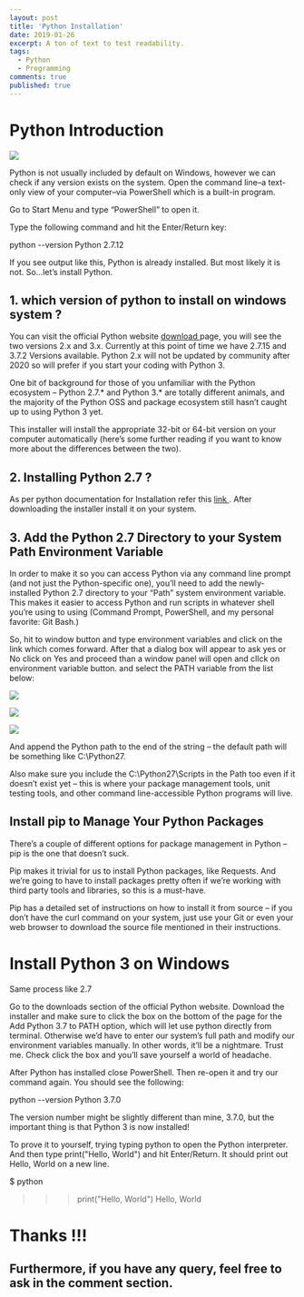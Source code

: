 ```yaml
---
layout: post
title: 'Python Installation'
date: 2019-01-26
excerpt: A ton of text to test readability.
tags:
  - Python
  - Programming
comments: true
published: true
---
```

# Python Introduction

![](../img/python_installation.jpg)
<br>

Python is not usually included by default on Windows, however we can check if any version exists on the system. Open the command line–a text-only view of your computer–via PowerShell which is a built-in program.

Go to Start Menu and type “PowerShell” to open it.

Type the following command and hit the Enter/Return key:

 python --version
 Python 2.7.12

 If you see output like this, Python is already installed. But most likely it is not. So…let’s install Python.

## 1. which version of python to install on windows system ?

You can visit the official Python website <a href='https://www.python.org/downloads/windows/'> download </a> page, you will see the two versions 2.x and 3.x. Currently at this point of time we have 2.7.15 and 3.7.2 Versions available. Python 2.x will not be updated by community after 2020 so will prefer if you start your coding with Python 3.

One bit of background for those of you unfamiliar with the Python ecosystem – Python 2.7.* and Python 3.* are totally different animals, and the majority of the Python OSS and package ecosystem still hasn’t caught up to using Python 3 yet.

This installer will install the appropriate 32-bit or 64-bit version on your computer automatically (here’s some further reading if you want to know more about the differences between the two).

## 2. Installing Python 2.7 ?

As per python documentation for Installation refer this <a href='https://docs.python.org/2/using/windows.html#installing-python'> link </a> . After downloading the installer install it on your system.

## 3. Add the Python 2.7 Directory to your System Path Environment Variable

In order to make it so you can access Python via any command line prompt (and not just the Python-specific one), you’ll need to add the newly-installed Python 2.7 directory to your “Path” system environment variable. This makes it easier to access Python and run scripts in whatever shell you’re using to using (Command Prompt, PowerShell, and my personal favorite: Git Bash.)

So, hit to window button and type environment variables and click on the link which comes forward. After that a dialog box will appear to ask yes or No click on Yes and proceed than a window panel will open and cllck on environment variable button. and select the PATH variable from the list below:

![](../img/system_properties.PNG)
<br>

![](../img/environment_variable.PNG)
<br>

![](../img/path.PNG)
<br>

And append the Python path to the end of the string – the default path will be something like C:\Python27.

Also make sure you include the C:\Python27\Scripts in the Path too even if it doesn’t exist yet – this is where your package management tools, unit testing tools, and other command line-accessible Python programs will live.

## Install pip to Manage Your Python Packages

There’s a couple of different options for package management in Python – pip is the one that doesn’t suck.

Pip makes it trivial for us to install Python packages, like Requests. And we’re going to have to install packages pretty often if we’re working with third party tools and libraries, so this is a must-have.

Pip has a detailed set of instructions on how to install it from source – if you don’t have the curl command on your system, just use your Git or even your web browser to download the source file mentioned in their instructions.

# Install Python 3 on Windows

Same process like 2.7

Go to the downloads section of the official Python website. Download the installer and make sure to click the box on the bottom of the page for the Add Python 3.7 to PATH option, which will let use python directly from terminal. Otherwise we’d have to enter our system’s full path and modify our environment variables manually. In other words, it’ll be a nightmare. Trust me. Check click the box and you’ll save yourself a world of headache.

After Python has installed close PowerShell. Then re-open it and try our command again. You should see the following:

python --version
Python 3.7.0

The version number might be slightly different than mine, 3.7.0, but the important thing is that Python 3 is now installed!

To prove it to yourself, trying typing python to open the Python interpreter. And then type print("Hello, World") and hit Enter/Return. It should print out Hello, World on a new line.

$ python
>>> print("Hello, World")
Hello, World

# Thanks !!!

## Furthermore, if you have any query, feel free to ask in the comment section.
